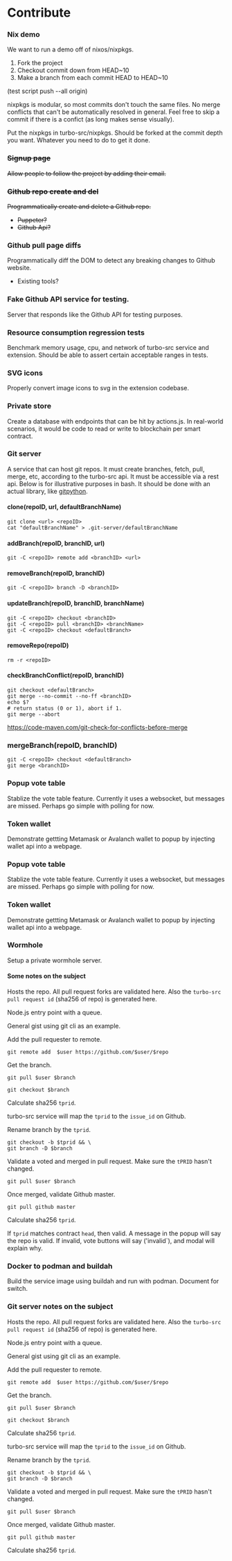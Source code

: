 # Contribute

### Nix demo

We want to run a demo off of nixos/nixpkgs.

1. Fork the project
2. Checkout commit down from HEAD~10
3. Make a branch from each commit HEAD to HEAD~10

(test script push --all origin)

nixpkgs is modular, so most commits don't touch the same files. No merge conflicts that can't be automatically resolved in general. Feel free to skip a commit if there is a confict (as long makes sense visually).

Put the nixpkgs in turbo-src/nixpkgs. Should be forked at the commit depth you want. Whatever you need to do to get it done.

### ~~Signup page~~

~~Allow people to follow the project by adding their email.~~

### ~~Github repo create and del~~

~~Programmatically create and delete a Github repo.~~

* ~~Puppeter?~~
* ~~Github Api?~~

### Github pull page diffs

Programmatically diff the DOM to detect any breaking changes to Github website.

* Existing tools?

### Fake Github API service for testing.

Server that responds like the Github API for testing purposes.

### Resource consumption regression tests

Benchmark memory usage, cpu, and network of turbo-src service and extension. Should be able to assert certain acceptable ranges in tests.

### SVG icons

Properly convert image icons to svg in the extension codebase.

### Private store

Create a database with endpoints that can be hit by actions.js. In real-world scenarios, it would be code to read or write to blockchain per smart contract.

### Git server

A service that can host git repos. It must create branches, fetch, pull, merge, etc, according to the turbo-src api. It must be accessible via a rest api. Below is for illustrative purposes in bash. It should be done with an actual library, like [gitpython](https://gitpython.readthedocs.io/en/stable/tutorial.html).

#### clone(repoID, url, defaultBranchName)

```
git clone <url> <repoID>
cat "defaultBranchName" > .git-server/defaultBranchName
```

#### addBranch(repoID, branchID, url)

```
git -C <repoID> remote add <branchID> <url>
```

#### removeBranch(repoID, branchID)

```
git -C <repoID> branch -D <branchID>
```

#### updateBranch(repoID, branchID, branchName)

```
git -C <repoID> checkout <branchID>
git -C <repoID> pull <branchID> <branchName>
git -C <repoID> checkout <defaultBranch>
```

#### removeRepo(repoID)

```
rm -r <repoID>
```

#### checkBranchConflict(repoID, branchID)

```
git checkout <defaultBranch>
git merge --no-commit --no-ff <branchID>
echo $?
# return status (0 or 1), abort if 1.
git merge --abort
```

https://code-maven.com/git-check-for-conflicts-before-merge

### mergeBranch(repoID, branchID)

```
git -C <repoID> checkout <defaultBranch>
git merge <branchID>
```
### Popup vote table

Stablize the vote table feature. Currently it uses a websocket, but messages are missed. Perhaps go simple with polling for now.

### Token wallet

Demonstrate gettting Metamask or Avalanch wallet to popup by injecting wallet api into a webpage.

### Popup vote table

Stablize the vote table feature. Currently it uses a websocket, but messages are missed. Perhaps go simple with polling for now.

### Token wallet

Demonstrate gettting Metamask or Avalanch wallet to popup by injecting wallet api into a webpage.

### Wormhole

Setup a private wormhole server.

#### Some notes on the subject

Hosts the repo. All pull request forks are validated here. Also the `turbo-src pull request id` (sha256 of repo) is generated here.

Node.js entry point with a queue.

General gist using git cli as an example.

Add the pull requester to remote.

`git remote add  $user https://github.com/$user/$repo`

Get the branch.

`git pull $user $branch`

`git checkout $branch`

Calculate sha256 `tprid`.

turbo-src service will map the `tprid` to the `issue_id` on Github.

Rename branch by the `tprid`.

```
git checkout -b $tprid && \
git branch -D $branch
```

Validate a voted and merged in pull request. Make sure the `tPRID` hasn't changed.

```
git pull $user $branch
```
Once merged, validate Github master.

```
git pull github master
```
Calculate sha256 `tprid`.

If `tprid` matches contract `head`, then valid. A message in the popup will say the repo is valid. If invalid, vote buttons will say ('invalid`), and modal will explain why.

### Docker to podman and buildah

Build the service image using buildah and run with podman. Document for switch.

### Git server notes on the subject

Hosts the repo. All pull request forks are validated here. Also the `turbo-src pull request id` (sha256 of repo) is generated here.

Node.js entry point with a queue.

General gist using git cli as an example.

Add the pull requester to remote.

`git remote add  $user https://github.com/$user/$repo`

Get the branch.

`git pull $user $branch`

`git checkout $branch`

Calculate sha256 `tprid`.

turbo-src service will map the `tprid` to the `issue_id` on Github.

Rename branch by the `tprid`.

```
git checkout -b $tprid && \
git branch -D $branch
```

Validate a voted and merged in pull request. Make sure the `tPRID` hasn't changed.

```
git pull $user $branch
```
Once merged, validate Github master.
```
git pull github master
```
Calculate sha256 `tprid`.
